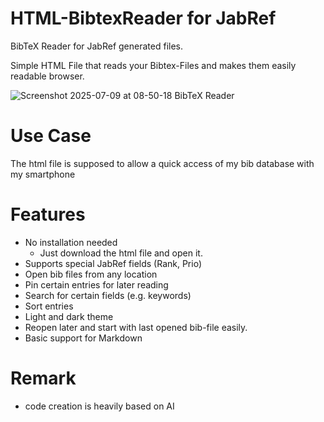 # HTML-BibtexReader for JabRef
BibTeX Reader for JabRef generated files.

Simple HTML File that reads your Bibtex-Files and makes them easily readable browser.

![Screenshot 2025-07-09 at 08-50-18 BibTeX Reader](https://github.com/user-attachments/assets/13304bcf-d4cc-4311-af81-f7970ccba9a9)



# Use Case
The html file is supposed to allow a quick access of my bib database with my smartphone

# Features
- No installation needed
  - Just download the html file and open it.
- Supports special JabRef fields (Rank, Prio)
- Open bib files from any location
- Pin certain entries for later reading
- Search for certain fields (e.g. keywords)
- Sort entries
- Light and dark theme
- Reopen later and start with last opened bib-file easily.
- Basic support for Markdown

# Remark
- code creation is heavily based on AI
